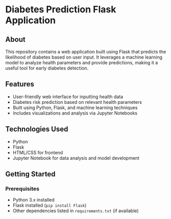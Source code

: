# Diabetes Prediction Flask Application

## About

This repository contains a web application built using Flask that predicts the likelihood of diabetes based on user input. It leverages a machine learning model to analyze health parameters and provide predictions, making it a useful tool for early diabetes detection.

## Features

- User-friendly web interface for inputting health data
- Diabetes risk prediction based on relevant health parameters
- Built using Python, Flask, and machine learning techniques
- Includes visualizations and analysis via Jupyter Notebooks

## Technologies Used

- Python
- Flask
- HTML/CSS for frontend
- Jupyter Notebook for data analysis and model development

## Getting Started

### Prerequisites

- Python 3.x installed
- Flask installed (`pip install Flask`)
- Other dependencies listed in `requirements.txt` (if available)

